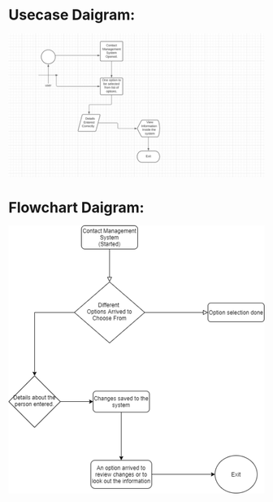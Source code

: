 # Usecase Daigram:

<p align="center">
  <img src=https://github.com/Harshbaisla/Miniproject-16-April-/blob/main/2_Architecture/use%20case%20(2).png
</p>

# Flowchart Daigram:

<p align="center">
  <img src=https://github.com/Harshbaisla/Miniproject-16-April-/blob/main/2_Architecture/flowchart.png
</p>
